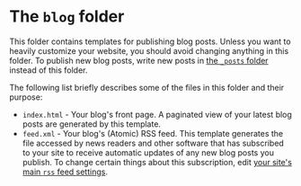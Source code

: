 # The `blog` folder

This folder contains templates for publishing blog posts. Unless you want to heavily customize your website, you should avoid changing anything in this folder. To publish new blog posts, write new posts in [the `_posts` folder](../_posts/README.md#the-_posts-folder) instead of this folder.

The following list briefly describes some of the files in this folder and their purpose:

* `index.html` - Your blog's front page. A paginated view of your latest blog posts are generated by this template.
* `feed.xml` - Your blog's (Atomic) RSS feed. This template generates the file accessed by news readers and other software that has subscribed to your site to receive automatic updates of any new blog posts you publish. To change certain things about this subscription, edit [your site's main `rss` feed settings](../README.md#rss-feed-settings).

